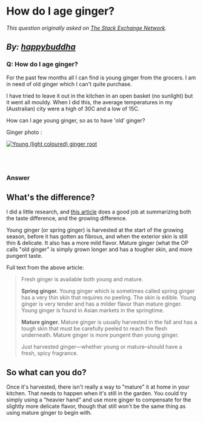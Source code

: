 # How do I age ginger?

_This question originally asked on [The Stack Exchange Network](https://cooking.stackexchange.com/q/114880)._

_By: [happybuddha](https://cooking.stackexchange.com/u/17291)_
<br>
--------------------------------------------
### Q: How do I age ginger?
<p>For the past few months all I can find is young ginger from the grocers. I am in need of old ginger which I can't quite purchase.</p>
<p>I have tried to leave it out in the kitchen in an open basket (no sunlight) but it went all mouldy. When I did this, the average temperatures in my (Australian) city were a high of 30C and a low of 15C.</p>
<p>How can I age young ginger, so as to have 'old' ginger?</p>
<p>Ginger photo :</p>
<p><a href="https://i.sstatic.net/jp6pI.png" rel="nofollow noreferrer"><img src="https://i.sstatic.net/jp6pI.png" alt="Young (light coloured) ginger root" /></a></p>

<br><br>
### Answer 
<h2>What's the difference?</h2>
<p>I did a little research, and <a href="https://harvesttotable.com/ginger_half_spicy_and_peppery/#:%7E:text=Mature%20ginger%20is%20more%20pungent,a%20dried%20or%20powdered%20ginger." rel="noreferrer">this article</a> does a good job at summarizing both the taste difference, and the growing difference.</p>
<p>Young ginger (or spring ginger) is harvested at the start of the growing season, before it has gotten as fibrous, and when the exterior skin is still thin &amp; delicate. It also has  a more mild flavor. Mature ginger (what the OP calls &quot;old ginger&quot; is simply grown longer and has a tougher skin, and more pungent taste.</p>
<p>Full text from the above article:</p>
<blockquote>
<p>Fresh ginger is available both young and mature.</p>
<p><strong>Spring ginger.</strong> Young ginger which is sometimes called spring ginger has a very thin skin that requires no peeling. The skin is edible. Young ginger is very tender and has a milder flavor than mature ginger. Young ginger is found in Asian markets in the springtime.</p>
<p><strong>Mature ginger.</strong> Mature ginger is usually harvested in the fall and has a tough skin that must be carefully peeled to reach the flesh underneath. Mature ginger is more pungent than young ginger.</p>
<p>Just harvested ginger—whether young or mature–should have a fresh, spicy fragrance.</p>
</blockquote>
<h2>So what can you do?</h2>
<p>Once it's harvested, there isn't really a way to &quot;mature&quot; it at home in your kitchen. That needs to happen when it's still in the garden. You could try simply using a &quot;heavier hand&quot; and use more ginger to compensate for the slightly more delicate flavor, though that still won't be the same thing as using mature ginger to begin with.</p>

